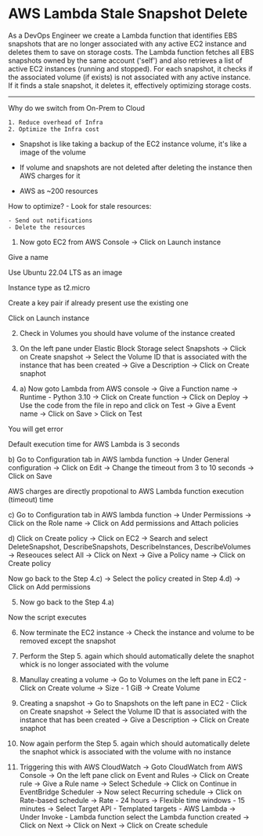 # AWS Lambda Stale Snapshot Delete 

As a DevOps Engineer we create a Lambda function that identifies EBS snapshots that are no longer associated with any active EC2 instance and deletes them to save on storage costs. The Lambda function fetches all EBS snapshots owned by the same account ('self') and also retrieves a list of active EC2 instances (running and stopped). For each snapshot, it checks if the associated volume (if exists) is not associated with any active instance. If it finds a stale snapshot, it deletes it, effectively optimizing storage costs.

---
Why do we switch from On-Prem to Cloud
```
1. Reduce overhead of Infra
2. Optimize the Infra cost
```

- Snapshot is like taking a backup of the EC2 instance volume, it's like a image of the volume

- If volume and snapshots are not deleted after deleting the instance then AWS charges for it

- AWS as ~200 resources

How to optimize? - Look for stale resources:
```
- Send out notifications
- Delete the resources
```

1. Now goto EC2 from AWS Console -> Click on Launch instance

Give a name

Use Ubuntu 22.04 LTS as an image

Instance type as t2.micro

Create a key pair if already present use the existing one

Click on Launch instance



2. Check in Volumes you should have volume of the instance created


3. On the left pane under Elastic Block Storage select Snapshots -> Click on Create snapshot -> Select the Volume ID that is associated with the instance that has been created -> Give a Description -> Click on Create snaphot


4. a) Now goto Lambda from AWS console ->  Give a Function name ->  Runtime - Python 3.10 -> Click on Create function -> Click on Deploy -> Use the code from the file in repo and click on Test -> Give a Event name -> Click on Save > Click on Test

You will get error 

Default execution time for AWS Lambda is 3 seconds

b) Go to Configuration tab in AWS lambda function -> Under General configuration -> Click on Edit -> Change the timeout from 3 to 10 seconds -> Click on Save

AWS charges are directly propotional to AWS Lambda function execution (timeout) time

c) Go to Configuration tab in AWS lambda function -> Under Permissions -> Click on the Role name -> Click on Add permissions and Attach policies 

d) Click on Create policy -> Click on EC2 -> Search and select DeleteSnapshot, DescribeSnapshots, DescribeInstances, DescribeVolumes  -> Reseouces select All -> Click on Next -> Give a Policy name -> Click on Create policy

Now go back to the Step 4.c) -> Select the policy created in Step 4.d) -> Click on Add permissions 


5. Now go back to the Step 4.a) 

Now the script executes


6. Now terminate the EC2 instance -> Check the instance and volume to be removed except the snapshot


7. Perform the Step 5. again which should automatically delete the snaphot whick is no longer associated with the volume 


8. Manullay creating a volume -> Go to Volumes on the left pane in EC2 - Click on Create volume -> Size - 1 GiB -> Create Volume


9. Creating a snapshot -> Go to Snapshots on the left pane in EC2 - Click on Create snapshot -> Select the Volume ID that is associated with the instance that has been created -> Give a Description -> Click on Create snaphot


10. Now again perform the Step 5. again which should automatically delete the snaphot whick is associated with the volume with no instance


11. Triggering this with AWS CloudWatch -> Goto CloudWatch from AWS Console -> On the left pane click on Event and Rules -> Click on Create rule -> Give a Rule name -> Select 	Schedule -> Click on Continue in EventBridge Scheduler -> Now select Recurring schedule -> Click on Rate-based schedule -> Rate - 24 hours -> Flexible time windows - 15 minutes -> Select Target API - Templated targets - AWS Lambda -> Under Invoke - Lambda function select the Lambda function created -> Click on Next -> Click on Next -> Click on Create schedule
